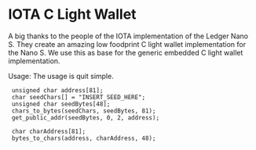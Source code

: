 # IOTA C Light Wallet

A big thanks to the people of the IOTA implementation of the Ledger Nano S.
They create an amazing low foodprint C light wallet implementation for the Nano S.
We use this as base for the generic embedded C light wallet implementation.

Usage:
The usage is quit simple.

```
 unsigned char address[81];
 char seedChars[] = "INSERT_SEED_HERE";
 unsigned char seedBytes[48];
 chars_to_bytes(seedChars, seedBytes, 81);
 get_public_addr(seedBytes, 0, 2, address);

 char charAddress[81];
 bytes_to_chars(address, charAddress, 48);
```




